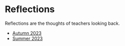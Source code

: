 # Reflections

Reflections are the thoughts of teachers looking back.

 * [Autumn 2023](2023_autumn/README.md)
 * [Summer 2023](2023_summer/README.md)

